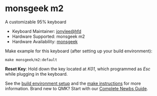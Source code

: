# monsgeek m2

A customizable 95% keyboard

* Keyboard Maintainer: [jonylee@hfd](https://github.com/jonylee1986)
* Hardware Supported: monsgeek m2
* Hardware Availability: [monsgeek](https://www.monsgeek.com/)

Make example for this keyboard (after setting up your build environment):

    make monsgeek/m2:default


**Reset Key**: Hold down the key located at *K01*, which programmed as *Esc* while plugging in the keyboard.

See the [build environment setup](https://docs.qmk.fm/#/getting_started_build_tools) and the [make instructions](https://docs.qmk.fm/#/getting_started_make_guide) for more information. Brand new to QMK? Start with our [Complete Newbs Guide](https://docs.qmk.fm/#/newbs).
